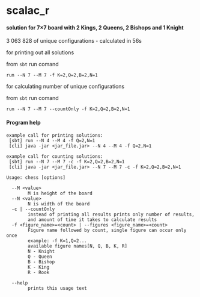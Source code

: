 # scalac_r

#### solution for 7×7 board with 2 Kings, 2 Queens, 2 Bishops and 1 Knight
3 063 828 of unique configurations - calculated in 56s

for printing out all solutions 

from `sbt` run comand

`run --N 7 --M 7 -f K=2,Q=2,B=2,N=1`


for calculating number of unique configurations

from `sbt` run comand

`run --N 7 --M 7 --countOnly -f K=2,Q=2,B=2,N=1`


#### Program help 
```
example call for printing solutions:
 [sbt] run --N 4 --M 4 -f Q=2,N=1
 [cli] java -jar <jar_file.jar> --N 4 --M 4 -f Q=2,N=1
 
example call for counting solutions:
 [sbt] run --N 7 --M 7 -c -f K=2,Q=2,B=2,N=1
 [cli] java -jar <jar_file.jar> --N 7 --M 7 -c -f K=2,Q=2,B=2,N=1

Usage: chess [options]

  --M <value>
        M is height of the board
  --N <value>
        N is width of the board
  -c | --countOnly
        instead of printing all results prints only number of results, 
        and amount of time it takes to calculate results
  -f <figure_name>=<count> | --figures <figure_name>=<count>
        Figure name followed by count, single figure can occur only once 
        example: -f K=1,Q=2...
        available figure names[N, Q, B, K, R]
        N - Knight
        Q - Queen
        B - Bishop
        K - King
        R - Rook

  --help
        prints this usage text

```
